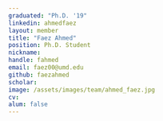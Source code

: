 ```yaml
---
graduated: "Ph.D. '19"
linkedin: ahmedfaez
layout: member
title: "Faez Ahmed"
position: Ph.D. Student
nickname:
handle: fahmed
email: faez00@umd.edu
github: faezahmed
scholar:
image: /assets/images/team/ahmed_faez.jpg
cv: 
alum: false
---
```

